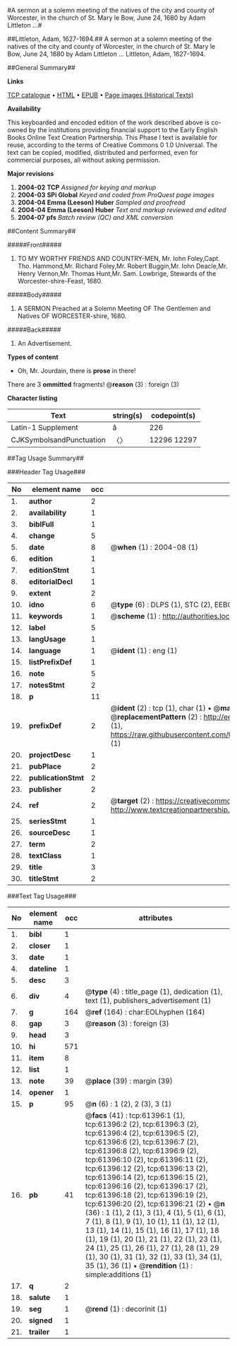 #A sermon at a solemn meeting of the natives of the city and county of Worcester, in the church of St. Mary le Bow, June 24, 1680 by Adam Littleton ...#

##Littleton, Adam, 1627-1694.##
A sermon at a solemn meeting of the natives of the city and county of Worcester, in the church of St. Mary le Bow, June 24, 1680 by Adam Littleton ...
Littleton, Adam, 1627-1694.

##General Summary##

**Links**

[TCP catalogue](http://www.ota.ox.ac.uk/tcp/)  • 
[HTML](http://tei.it.ox.ac.uk/tcp/Texts-HTML/free/A48/A48731.html)  • 
[EPUB](http://tei.it.ox.ac.uk/tcp/Texts-EPUB/free/A48/A48731.epub) • 
[Page images (Historical Texts)](https://data.historicaltexts.jisc.ac.uk/view?pubId=eebo-12406224e&pageId=eebo-12406224e-61396-1)

**Availability**

This keyboarded and encoded edition of the
	       work described above is co-owned by the institutions
	       providing financial support to the Early English Books
	       Online Text Creation Partnership. This Phase I text is
	       available for reuse, according to the terms of Creative
	       Commons 0 1.0 Universal. The text can be copied,
	       modified, distributed and performed, even for
	       commercial purposes, all without asking permission.

**Major revisions**

1. __2004-02__ __TCP__ *Assigned for keying and markup*
1. __2004-03__ __SPi Global__ *Keyed and coded from ProQuest page images*
1. __2004-04__ __Emma (Leeson) Huber__ *Sampled and proofread*
1. __2004-04__ __Emma (Leeson) Huber__ *Text and markup reviewed and edited*
1. __2004-07__ __pfs__ *Batch review (QC) and XML conversion*

##Content Summary##

#####Front#####

1. TO MY WORTHY FRIENDS AND COUNTRY-MEN,
Mr. Iohn Foley,Capt. Tho. Hammond,Mr. Richard Foley,Mr. Robert Buggin,Mr. Iohn Deacle,Mr. Henry Vernon,Mr. Thomas Hunt,Mr. Sam. Lowbrige,
Stewards of the Worcester-shire-Feast, 1680.

#####Body#####

1. A SERMON Preached at a Solemn Meeting OF The Gentlemen and Natives OF WORCESTER-shire, 1680.

#####Back#####

1. An Advertisement.

**Types of content**

  * Oh, Mr. Jourdain, there is **prose** in there!

There are 3 **ommitted** fragments! 
 @__reason__ (3) : foreign (3)

**Character listing**


|Text|string(s)|codepoint(s)|
|---|---|---|
|Latin-1 Supplement|â|226|
|CJKSymbolsandPunctuation|〈〉|12296 12297|

##Tag Usage Summary##

###Header Tag Usage###

|No|element name|occ|attributes|
|---|---|---|---|
|1.|__author__|2||
|2.|__availability__|1||
|3.|__biblFull__|1||
|4.|__change__|5||
|5.|__date__|8| @__when__ (1) : 2004-08 (1)|
|6.|__edition__|1||
|7.|__editionStmt__|1||
|8.|__editorialDecl__|1||
|9.|__extent__|2||
|10.|__idno__|6| @__type__ (6) : DLPS (1), STC (2), EEBO-CITATION (1), OCLC (1), VID (1)|
|11.|__keywords__|1| @__scheme__ (1) : http://authorities.loc.gov/ (1)|
|12.|__label__|5||
|13.|__langUsage__|1||
|14.|__language__|1| @__ident__ (1) : eng (1)|
|15.|__listPrefixDef__|1||
|16.|__note__|5||
|17.|__notesStmt__|2||
|18.|__p__|11||
|19.|__prefixDef__|2| @__ident__ (2) : tcp (1), char (1)  •  @__matchPattern__ (2) : ([0-9\-]+):([0-9IVX]+) (1), (.+) (1)  •  @__replacementPattern__ (2) : http://eebo.chadwyck.com/downloadtiff?vid=$1&page=$2 (1), https://raw.githubusercontent.com/textcreationpartnership/Texts/master/tcpchars.xml#$1 (1)|
|20.|__projectDesc__|1||
|21.|__pubPlace__|2||
|22.|__publicationStmt__|2||
|23.|__publisher__|2||
|24.|__ref__|2| @__target__ (2) : https://creativecommons.org/publicdomain/zero/1.0/ (1), http://www.textcreationpartnership.org/docs/. (1)|
|25.|__seriesStmt__|1||
|26.|__sourceDesc__|1||
|27.|__term__|2||
|28.|__textClass__|1||
|29.|__title__|3||
|30.|__titleStmt__|2||


###Text Tag Usage###

|No|element name|occ|attributes|
|---|---|---|---|
|1.|__bibl__|1||
|2.|__closer__|1||
|3.|__date__|1||
|4.|__dateline__|1||
|5.|__desc__|3||
|6.|__div__|4| @__type__ (4) : title_page (1), dedication (1), text (1), publishers_advertisement (1)|
|7.|__g__|164| @__ref__ (164) : char:EOLhyphen (164)|
|8.|__gap__|3| @__reason__ (3) : foreign (3)|
|9.|__head__|3||
|10.|__hi__|571||
|11.|__item__|8||
|12.|__list__|1||
|13.|__note__|39| @__place__ (39) : margin (39)|
|14.|__opener__|1||
|15.|__p__|95| @__n__ (6) : 1 (2), 2 (3), 3 (1)|
|16.|__pb__|41| @__facs__ (41) : tcp:61396:1 (1), tcp:61396:2 (2), tcp:61396:3 (2), tcp:61396:4 (2), tcp:61396:5 (2), tcp:61396:6 (2), tcp:61396:7 (2), tcp:61396:8 (2), tcp:61396:9 (2), tcp:61396:10 (2), tcp:61396:11 (2), tcp:61396:12 (2), tcp:61396:13 (2), tcp:61396:14 (2), tcp:61396:15 (2), tcp:61396:16 (2), tcp:61396:17 (2), tcp:61396:18 (2), tcp:61396:19 (2), tcp:61396:20 (2), tcp:61396:21 (2)  •  @__n__ (36) : 1 (1), 2 (1), 3 (1), 4 (1), 5 (1), 6 (1), 7 (1), 8 (1), 9 (1), 10 (1), 11 (1), 12 (1), 13 (1), 14 (1), 15 (1), 16 (1), 17 (1), 18 (1), 19 (1), 20 (1), 21 (1), 22 (1), 23 (1), 24 (1), 25 (1), 26 (1), 27 (1), 28 (1), 29 (1), 30 (1), 31 (1), 32 (1), 33 (1), 34 (1), 35 (1), 36 (1)  •  @__rendition__ (1) : simple:additions (1)|
|17.|__q__|2||
|18.|__salute__|1||
|19.|__seg__|1| @__rend__ (1) : decorInit (1)|
|20.|__signed__|1||
|21.|__trailer__|1||
